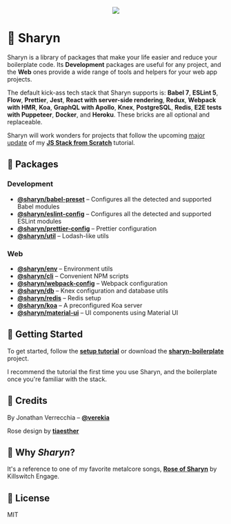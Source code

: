 <p align="center">
  <img src="https://user-images.githubusercontent.com/40995577/42487947-ea40d256-840b-11e8-8acc-50e62a3226b7.png">
</p>

# 🌹 Sharyn

Sharyn is a library of packages that make your life easier and reduce your boilerplate code. Its **Development** packages are useful for any project, and the **Web** ones provide a wide range of tools and helpers for your web app projects.

The default kick-ass tech stack that Sharyn supports is: **Babel 7**, **ESLint 5**, **Flow**, **Prettier**, **Jest**, **React with server-side rendering**, **Redux**, **Webpack with HMR**, **Koa**, **GraphQL with Apollo**, **Knex**, **PostgreSQL**, **Redis**, **E2E tests with Puppeteer**, **Docker**, and **Heroku**. These bricks are all optional and replaceable.

Sharyn will work wonders for projects that follow the upcoming [major update](https://github.com/verekia/js-stack-from-scratch/issues/255) of my [**JS Stack from Scratch**](https://github.com/verekia/js-stack-from-scratch) tutorial.

## 🌹 Packages

### Development

- [**@sharyn/babel-preset**](https://github.com/sharynjs/sharyn/blob/master/packages/babel-preset/README.md) – Configures all the detected and supported Babel modules
- [**@sharyn/eslint-config**](https://github.com/sharynjs/sharyn/blob/master/packages/eslint-config/README.md) – Configures all the detected and supported ESLint modules
- [**@sharyn/prettier-config**](https://github.com/sharynjs/sharyn/blob/master/packages/prettier-config/README.md) – Prettier configuration
- [**@sharyn/util**](https://github.com/sharynjs/sharyn/blob/master/packages/util/README.md) – Lodash-like utils

### Web

- [**@sharyn/env**](https://github.com/sharynjs/sharyn/blob/master/packages/env/README.md) – Environment utils
- [**@sharyn/cli**](https://github.com/sharynjs/sharyn/blob/master/packages/cli/README.md) – Convenient NPM scripts
- [**@sharyn/webpack-config**](https://github.com/sharynjs/sharyn/blob/master/packages/webpack-config/README.md) – Webpack configuration
- [**@sharyn/db**](https://github.com/sharynjs/sharyn/blob/master/packages/db/README.md) – Knex configuration and database utils
- [**@sharyn/redis**](https://github.com/sharynjs/sharyn/blob/master/packages/redis/README.md) – Redis setup
- [**@sharyn/koa**](https://github.com/sharynjs/sharyn/blob/master/packages/koa/README.md) – A preconfigured Koa server
- [**@sharyn/material-ui**](https://github.com/sharynjs/sharyn/blob/master/packages/material-ui/README.md) – UI components using Material UI

## 🌹 Getting Started

To get started, follow the [**setup tutorial**](https://github.com/sharynjs/sharyn/blob/master/docs/1-setup-development.md) or download the [**sharyn-boilerplate**](https://github.com/sharynjs/sharyn-boilerplate) project.

I recommend the tutorial the first time you use Sharyn, and the boilerplate once you're familiar with the stack.

## 🌹 Credits

By Jonathan Verrecchia – [**@verekia**](https://github.com/verekia)

Rose design by [**tiaesther**](https://pngtree.com/tiaesther_4360?type=1)

## 🌹 Why _Sharyn_?

It's a reference to one of my favorite metalcore songs, [**Rose of Sharyn**](https://www.youtube.com/watch?v=PgMsACFMIq8) by Killswitch Engage.

## 🌹 License

MIT
